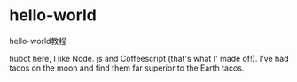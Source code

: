 # hello-world
hello-world教程

hubot here, I like Node. js and Coffeescript (that's what I' made of!).
I've had tacos on the moon and find them  far superior to the Earth tacos.
